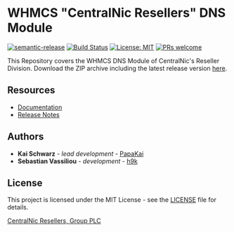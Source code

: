 # WHMCS "CentralNic Resellers" DNS Module #

[![semantic-release](https://img.shields.io/badge/%20%20%F0%9F%93%A6%F0%9F%9A%80-semantic--release-e10079.svg)](https://github.com/semantic-release/semantic-release)
[![Build Status](https://github.com/centralnic-reseller/whmcs-dns/workflows/Release/badge.svg?branch=master)](https://github.com/centralnic-reseller/whmcs-dns/workflows/Release/badge.svg?branch=master)
[![License: MIT](https://img.shields.io/badge/License-MIT-blue.svg)](https://opensource.org/licenses/MIT)
[![PRs welcome](https://img.shields.io/badge/PRs-welcome-brightgreen.svg)](https://github.com/centralnic-reseller/whmcs-dns/blob/master/CONTRIBUTING.md)

This Repository covers the WHMCS DNS Module of CentralNic's Reseller Division. Download the ZIP archive including the latest release version [here](https://github.com/centralnic-reseller/whmcs-dns/raw/master/whmcs-cnic-dns-latest.zip).

## Resources ##

* [Documentation](https://centralnic-reseller.github.io/centralnic-reseller/docs/hexonet/whmcs/whmcs-dns#dns-addon)
* [Release Notes](https://github.com/centralnic-reseller/whmcs-dns/releases)

## Authors ##

* **Kai Schwarz** - *lead development* - [PapaKai](https://github.com/papakai)
* **Sebastian Vassiliou** - *development* - [h9k](https://github.com/h9k)

## License ##

This project is licensed under the MIT License - see the [LICENSE](https://github.com/centralnic-reseller/whmcs-dns/blob/master/LICENSE) file for details.

[CentralNic Resellers, Group PLC](https://www.centralnicresellers.com)

